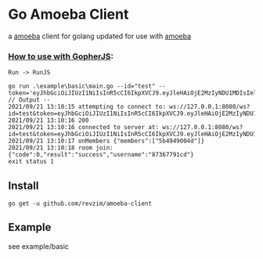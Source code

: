 # Go Amoeba Client

a [amoeba][1] client for golang updated for use with [amoeba][2]

[1]: https://github.com/NetEase/pomelo
[2]: https://github.com/revzim/amoeba
[3]: ./example/basic/js
### [How to use with GopherJS][3]:
`Run -> RunJS`

```
go run .\example\basic\main.go --id="test" --token='eyJhbGciOiJIUzI1NiIsInR5cCI6IkpXVCJ9.eyJleHAiOjE2MzIyNDU1MDIsImlhdCI6MTYzMjI0NDAwMiwiaWQiOiJ0ZXN0IiwibmFtZSI6InRlc3QgcGVyc29uIiwibmJmIjoxNjMyMjQzOTkyfQ.v07XyWCYX1ykMyoU2lbxlcpEzKyXw0sl40gyVqcD4Qc'
// Output --
2021/09/21 13:10:15 attempting to connect to: ws://127.0.0.1:8080/ws?id=test&token=eyJhbGciOiJIUzI1NiIsInR5cCI6IkpXVCJ9.eyJleHAiOjE2MzIyNDU1MDIsImlhdCI6MTYzMjI0NDAwMiwiaWQiOiJ0ZXN0IiwibmFtZSI6InRlc3QgcGVyc29uIiwibmJmIjoxNjMyMjQzOTkyfQ.v07XyWCYX1ykMyoU2lbxlcpEzKyXw0sl40gyVqcD4Qc...
2021/09/21 13:10:16 200
2021/09/21 13:10:16 connected to server at: ws://127.0.0.1:8080/ws?id=test&token=eyJhbGciOiJIUzI1NiIsInR5cCI6IkpXVCJ9.eyJleHAiOjE2MzIyNDU1MDIsImlhdCI6MTYzMjI0NDAwMiwiaWQiOiJ0ZXN0IiwibmFtZSI6InRlc3QgcGVyc29uIiwibmJmIjoxNjMyMjQzOTkyfQ.v07XyWCYX1ykMyoU2lbxlcpEzKyXw0sl40gyVqcD4Qc
2021/09/21 13:10:17 onMembers {"members":["5b4949004d"]}
2021/09/21 13:10:18 room join: {"code":0,"result":"success","username":"87367791cd"}
exit status 1
```

## Install

```shell
go get -u github.com/revzim/amoeba-client
```

## Example

see example/basic